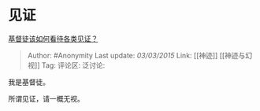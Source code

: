 # 见证
[基督徒该如何看待各类见证？](https://www.zhihu.com/question/23862079/answer/30066971)

> Author: #Anonymity
> Last update: *03/03/2015*
> Link: [[神迹]] [[神迹与幻视]]
> Tag:
> 评论区:
> 泛讨论:

我是基督徒。

所谓见证，请一概无视。
